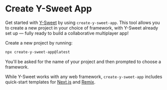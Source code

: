 # Create Y-Sweet App

Get started with [Y-Sweet](https://jamsocket.com/y-sweet/) by using `create-y-sweet-app`. This tool allows you to create a new project in your choice of framework, with Y-Sweet already set up — fully ready to build a collaborative multiplayer app!

Create a new project by running:

```sh
npx create-y-sweet-app@latest
```

You'll be asked for the name of your project and then prompted to choose a framework.

While Y-Sweet works with any web framework, `create-y-sweet-app` includes quick-start templates for [Next.js](https://nextjs.org) and [Remix](https://remix.run).
